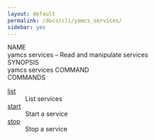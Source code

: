 ```yaml
---
layout: default
permalink: /docs/cli/yamcs_services/
sidebar: yes
---
```


<div class="man-title">NAME</div>
<div class="man-section">
    yamcs services &ndash; Read and manipulate services
</div>

<div class="man-title">SYNOPSIS</div>
<div class="man-synopsis">
    yamcs services COMMAND
</div>

<div class="man-title">COMMANDS</div>
<div class="man-section">
    <dl>
        <dt><a href="/docs/cli/yamcs_services_list/">list</a></dt>
        <dd>List services</dd>
        <dt><a href="/docs/cli/yamcs_services_start/">start</a></dt>
        <dd>Start a service</dd>
        <dt><a href="/docs/cli/yamcs_services_stop/">stop</a></dt>
        <dd>Stop a service</dd>
    </dl>
</div>
